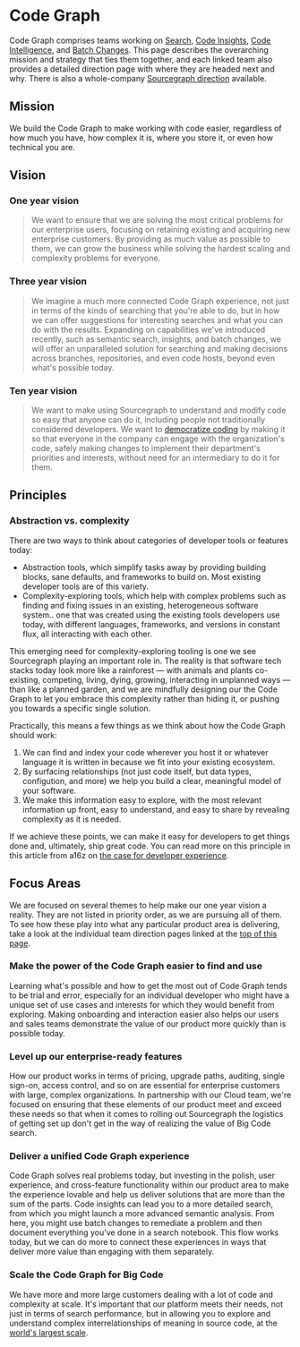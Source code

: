 # Code Graph

Code Graph comprises teams working on [Search](./search/index.md), [Code Insights](./code-insights/index.md), [Code Intelligence](./code-intelligence/index.md), and [Batch Changes](./batch-changes/index.md). This page describes the overarching mission and strategy that ties them together, and each linked team also provides a detailed direction page with where they are headed next and why. There is also a whole-company [Sourcegraph direction](../index.md) available.

## Mission

We build the Code Graph to make working with code easier, regardless of how much you have, how complex it is, where you store it, or even how technical you are.

## Vision

### One year vision

> We want to ensure that we are solving the most critical problems for our enterprise users, focusing on retaining existing and acquiring new enterprise customers. By providing as much value as possible to them, we can grow the business while solving the hardest scaling and complexity problems for everyone.

### Three year vision

> We imagine a much more connected Code Graph experience, not just in terms of the kinds of searching that you're able to do, but in how we can offer suggestions for interesting searches and what you can do with the results. Expanding on capabilities we've introduced recently, such as semantic search, insights, and batch changes, we will offer an unparalleled solution for searching and making decisions across branches, repositories, and even code hosts, beyond even what's possible today.

### Ten year vision

> We want to make using Sourcegraph to understand and modify code so easy that anyone can do it, including people not traditionally considered developers. We want to [democratize coding](../../company/strategy.md#10-year-vision) by making it so that everyone in the company can engage with the organization's code, safely making changes to implement their department's priorities and interests, without need for an intermediary to do it for them.

## Principles

### Abstraction vs. complexity

There are two ways to think about categories of developer tools or features today:

- Abstraction tools, which simplify tasks away by providing building blocks, sane defaults, and frameworks to build on. Most existing developer tools are of this variety.
- Complexity-exploring tools, which help with complex problems such as finding and fixing issues in an existing, heterogeneous software system.. one that was created using the existing tools developers use today, with different languages, frameworks, and versions in constant flux, all interacting with each other.

This emerging need for complexity-exploring tooling is one we see Sourcegraph playing an important role in. The reality is that software tech stacks today look more like a rainforest — with animals and plants co-existing, competing, living, dying, growing, interacting in unplanned ways — than like a planned garden, and we are mindfully designing our the Code Graph to let you embrace this complexity rather than hiding it, or pushing you towards a specific single solution.

Practically, this means a few things as we think about how the Code Graph should work:

1. We can find and index your code wherever you host it or whatever language it is written in because we fit into your existing ecosystem.
1. By surfacing relationships (not just code itself, but data types, configution, and more) we help you build a clear, meaningful model of your software.
1. We make this information easy to explore, with the most relevant information up front, easy to understand, and easy to share by revealing complexity as it is needed.

If we achieve these points, we can make it easy for developers to get things done and, ultimately, ship great code. You can read more on this principle in this article from a16z on [the case for developer experience](https://future.a16z.com/the-case-for-developer-experience/).

## Focus Areas

We are focused on several themes to help make our one year vision a reality. They are not listed in priority order, as we are pursuing all of them. To see how these play into what any particular product area is delivering, take a look at the individual team direction pages linked at the [top of this page](#code-graph).

### Make the power of the Code Graph easier to find and use

Learning what's possible and how to get the most out of Code Graph tends to be trial and error, especially for an individual developer who might have a unique set of use cases and interests for which they would benefit from exploring. Making onboarding and interaction easier also helps our users and sales teams demonstrate the value of our product more quickly than is possible today.

### Level up our enterprise-ready features

How our product works in terms of pricing, upgrade paths, auditing, single sign-on, access control, and so on are essential for enterprise customers with large, complex organizations. In partnership with our Cloud team, we're focused on ensuring that these elements of our product meet and exceed these needs so that when it comes to rolling out Sourcegraph the logistics of getting set up don't get in the way of realizing the value of Big Code search.

### Deliver a unified Code Graph experience

Code Graph solves real problems today, but investing in the polish, user experience, and cross-feature functionality within our product area to make the experience lovable and help us deliver solutions that are more than the sum of the parts. Code insights can lead you to a more detailed search, from which you might launch a more advanced semantic analysis. From here, you might use batch changes to remediate a problem and then document everything you've done in a search notebook. This flow works today, but we can do more to connect these experiences in ways that deliver more value than engaging with them separately.

### Scale the Code Graph for Big Code

We have more and more large customers dealing with a lot of code and complexity at scale. It's important that our platform meets their needs, not just in terms of search performance, but in allowing you to explore and understand complex interrelationships of meaning in source code, at the [world's largest scale](../../company/strategy.md#big-code).
